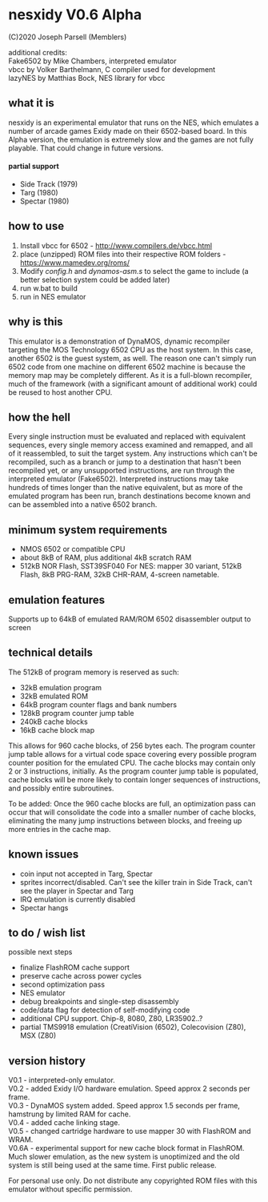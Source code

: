 # nesxidy V0.6 Alpha
(C)2020 Joseph Parsell (Memblers)

additional credits:\
Fake6502 by Mike Chambers, interpreted emulator\
vbcc by Volker Barthelmann, C compiler used for development\
lazyNES by Matthias Bock, NES library for vbcc

## what it is
nesxidy is an experimental emulator that runs on the NES, which emulates a number of arcade games Exidy made on their 6502-based board.  In this Alpha version, the emulation is extremely slow and the games are not fully playable.  That could change in future versions.

#### partial support
* Side Track (1979)
* Targ (1980)
* Spectar (1980)

## how to use
1. Install vbcc for 6502 - http://www.compilers.de/vbcc.html
1. place (unzipped) ROM files into their respective ROM folders - https://www.mamedev.org/roms/
1. Modify *config.h* and *dynamos-asm.s* to select the game to include (a better selection system could be added later)
1. run w.bat to build
1. run in NES emulator

## why is this
This emulator is a demonstration of DynaMOS, dynamic recompiler targeting the MOS Technology 6502 CPU as the host system.  In this case, another 6502 is the guest system, as well.  The reason one can't simply run 6502 code from one machine on different 6502 machine is because the memory map may be completely different.  As it is a full-blown recompiler, much of the framework (with a significant amount of additional work) could be reused to host another CPU.

## how the hell
Every single instruction must be evaluated and replaced with equivalent sequences, every single memory access examined and remapped, and all of it reassembled, to suit the target system.  Any instructions which can't be recompiled, such as a branch or jump to a destination that hasn't been recompiled yet, or any unsupported instructions, are run through the interpreted emulator (Fake6502).  Interpreted instructions may take hundreds of times longer than the native equivalent, but as more of the emulated program has been run, branch destinations become known and can be assembled into a native 6502 branch.

## minimum system requirements
* NMOS 6502 or compatible CPU
* about 8kB of RAM, plus additional 4kB scratch RAM
* 512kB NOR Flash, SST39SF040
For NES: mapper 30 variant, 512kB Flash, 8kB PRG-RAM, 32kB CHR-RAM, 4-screen nametable.

## emulation features
Supports up to 64kB of emulated RAM/ROM
6502 disassembler output to screen

## technical details
The 512kB of program memory is reserved as such:
* 32kB emulation program
* 32kB emulated ROM
* 64kB program counter flags and bank numbers
* 128kB program counter jump table
* 240kB cache blocks
* 16kB cache block map

This allows for 960 cache blocks, of 256 bytes each.  The program counter jump table allows for a virtual code space covering every possible program counter position for the emulated CPU.  The cache blocks may contain only 2 or 3 instructions, initially.  As the program counter jump table is populated, cache blocks will be more likely to contain longer sequences of instructions, and possibly entire subroutines.

To be added:
Once the 960 cache blocks are full, an optimization pass can occur that will consolidate the code into a smaller number of cache blocks, eliminating the many jump instructions between blocks, and freeing up more entries in the cache map.

## known issues
* coin input not accepted in Targ, Spectar
* sprites incorrect/disabled. Can't see the killer train in Side Track, can't see the player in Spectar and Targ
* IRQ emulation is currently disabled
* Spectar hangs

## to do / wish list
possible next steps
* finalize FlashROM cache support
* preserve cache across power cycles
* second optimization pass
* NES emulator
* debug breakpoints and single-step disassembly
* code/data flag for detection of self-modifying code
* additional CPU support.  Chip-8, 8080, Z80, LR35902..?
* partial TMS9918 emulation (CreatiVision (6502), Colecovision (Z80), MSX (Z80)

## version history
V0.1 - interpreted-only emulator.\
V0.2 - added Exidy I/O hardware emulation.  Speed approx 2 seconds per frame.\
V0.3 - DynaMOS system added. Speed approx 1.5 seconds per frame, hamstrung by limited RAM for cache.\
V0.4 - added cache linking stage.\
V0.5 - changed cartridge hardware to use mapper 30 with FlashROM and WRAM.\
V0.6A - experimental support for new cache block format in FlashROM.  Much slower emulation, as the new system is unoptimized and the old system is still being used at the same time.  First public release.

For personal use only.  Do not distribute any copyrighted ROM files with this emulator without specific permission.
